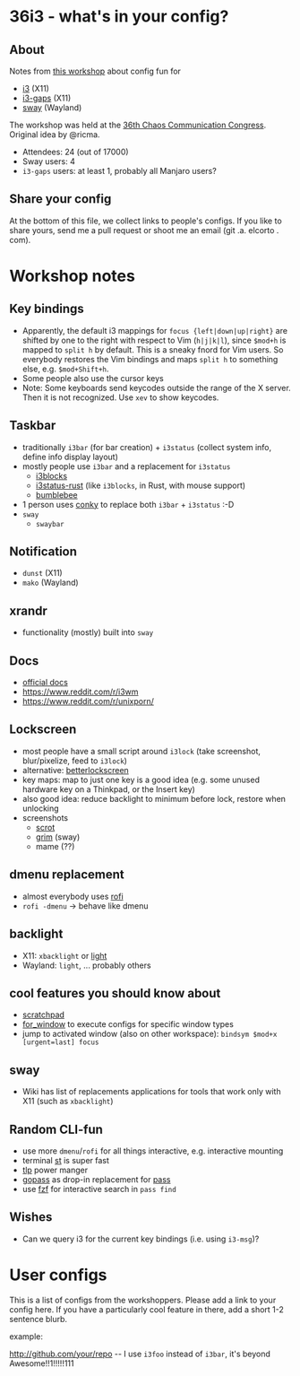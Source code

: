 36i3 - what's in your config?
=============================

About
-----
Notes from [this
workshop](https://events.ccc.de/congress/2019/wiki/index.php/Session:36i3_-_what%27s_in_your_config%3F)
about config fun for

* [i3](https://i3wm.org) (X11)
* [i3-gaps](https://github.com/Airblader/i3) (X11)
* [sway](https://swaywm.org) (Wayland)

The workshop was
held at the [36th Chaos Communication
Congress](https://events.ccc.de/congress/2019/wiki/index.php/Main_Page).
Original idea by @ricma.

* Attendees: 24 (out of 17000)
* Sway users: 4
* `i3-gaps` users: at least 1, probably all Manjaro users?

Share your config
-----------------
At the bottom of this file, we collect links to people's configs. If you like to
share yours, send me a pull request or shoot me an email (git .a. elcorto . com).

Workshop notes
==============

Key bindings
------------
* Apparently, the default i3 mappings for `focus {left|down|up|right}` are
  shifted by one to the right with respect to Vim (`h|j|k|l`), since `$mod+h` is
  mapped to `split h` by default. This is a sneaky fnord for Vim users. So everybody restores the
  Vim bindings and maps `split h` to something else, e.g. `$mod+Shift+h`.
* Some people also use the cursor keys
* Note: Some keyboards send keycodes outside the range of the X
  server. Then it is not recognized. Use `xev` to show keycodes.


Taskbar
-------
* traditionally `i3bar` (for bar creation) + `i3status` (collect system info,
  define info display layout)
* mostly people use `i3bar` and a replacement for `i3status`
    * [i3blocks](https://github.com/vivien/i3blocks)
    * [i3status-rust](https://github.com/greshake/i3status-rust) (like `i3blocks`, in Rust, with mouse support)
    * [bumblebee](https://github.com/tobi-wan-kenobi/bumblebee-status)
* 1 person uses [conky](https://github.com/brndnmtthws/conky) to replace both
  `i3bar` + `i3status` :-D
* `sway`
    * `swaybar`

Notification
------------
* `dunst` (X11)
* `mako` (Wayland)

xrandr
------
* functionality (mostly) built into `sway`

Docs
----
* [official docs](https://i3wm.org/docs)
* https://www.reddit.com/r/i3wm
* https://www.reddit.com/r/unixporn/

Lockscreen
----------
* most people have a small script around `i3lock` (take screenshot,
  blur/pixelize, feed to `i3lock`)
* alternative: [betterlockscreen](https://github.com/pavanjadhaw/betterlockscreen)
* key maps: map to just one key is a good
  idea (e.g. some unused hardware key on a Thinkpad, or the Insert key)
* also good idea: reduce backlight to minimum before lock, restore when
  unlocking
* screenshots
    * [scrot](https://github.com/dreamer/scrot)
    * [grim](https://wayland.emersion.fr/grim) (sway)
    * mame (??)

dmenu replacement
-----------------
* almost everybody uses [rofi](https://github.com/davatorium/rofi)
* `rofi -dmenu` -> behave like dmenu

backlight
---------
* X11: `xbacklight` or [light](https://github.com/haikarainen/light)
* Wayland: `light`, ... probably others

cool features you should know about
-----------------------------------
* [scratchpad](https://i3wm.org/docs/userguide.html#_scratchpad)
* [for_window](https://i3wm.org/docs/userguide.html#for_window) to execute configs for specific window types
* jump to activated window (also on other workspace): `bindsym $mod+x [urgent=last] focus`

sway
----
* Wiki has list of replacements applications for tools that work only with X11
  (such as `xbacklight`)

Random CLI-fun
--------------
* use more `dmenu`/`rofi` for all things interactive, e.g. interactive mounting
* terminal [st](https://st.suckless.org) is super fast
* [tlp](https://github.com/linrunner/TLP) power manger
* [gopass](https://www.gopass.pw) as drop-in replacement for [pass](https://www.passwordstore.org)
* use [fzf](https://github.com/junegunn/fzf) for interactive search in `pass find`

Wishes
------
* Can we query i3 for the current key bindings (i.e. using `i3-msg`)?

User configs
============

This is a list of configs from the workshoppers. Please add a link to your
config here. If you have a particularly cool feature in there, add a short 1-2
sentence blurb.

example:

http://github.com/your/repo -- I use `i3foo` instead of `i3bar`, it's beyond
Awesome!!1!!!!!111
